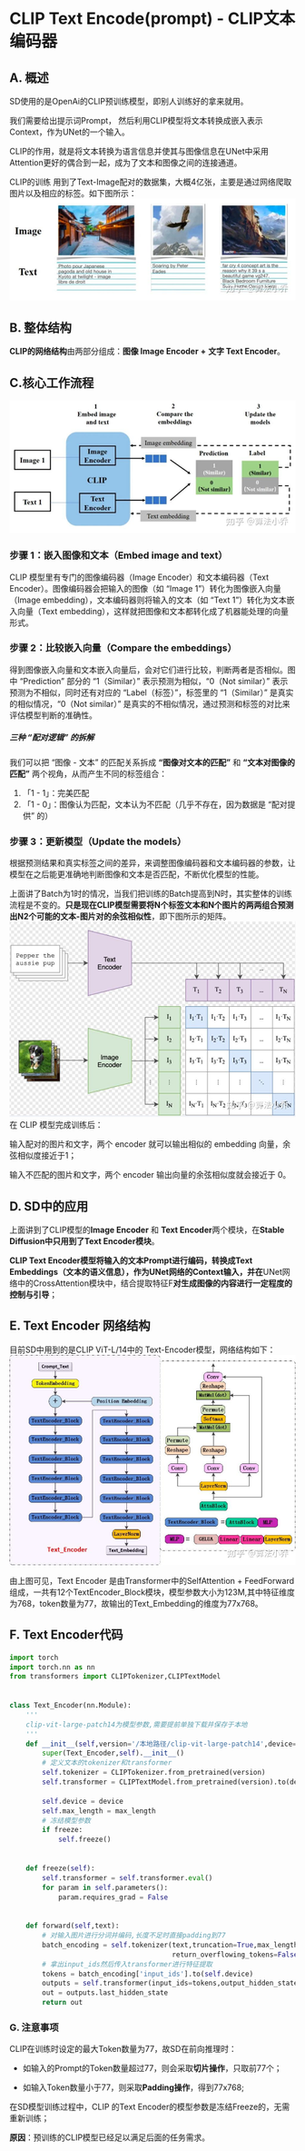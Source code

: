 # CLIP Text Encode(prompt) - CLIP文本编码器

## A. 概述
SD使用的是OpenAi的CLIP预训练模型，即别人训练好的拿来就用。

我们需要给出提示词Prompt， 然后利用CLIP模型将文本转换成嵌入表示Context，作为UNet的一个输入。

CLIP的作用，就是将文本转换为语言信息并使其与图像信息在UNet中采用Attention更好的偶合到一起，成为了文本和图像之间的连接通道。

CLIP的训练 用到了Text-Image配对的数据集，大概4亿张，主要是通过网络爬取图片以及相应的标签。如下图所示：
![image.png](https://raw.githubusercontent.com/lishiyu2006/picgo/main/cdning/202510051655198.png)

## **B. 整体结构**

**CLIP的网络结构**由两部分组成：**图像 Image Encoder** **+** **文字 Text Encoder**。
## C.核心工作流程
![image.png](https://raw.githubusercontent.com/lishiyu2006/picgo/main/cdning/202510051631035.png)

### 步骤 1：嵌入图像和文本（Embed image and text）

CLIP 模型里有专门的图像编码器（Image Encoder）和文本编码器（Text Encoder）。图像编码器会把输入的图像（如 “Image 1”）转化为图像嵌入向量（Image embedding），文本编码器则将输入的文本（如 “Text 1”）转化为文本嵌入向量（Text embedding），这样就把图像和文本都转化成了机器能处理的向量形式。

### 步骤 2：比较嵌入向量（Compare the embeddings）

得到图像嵌入向量和文本嵌入向量后，会对它们进行比较，判断两者是否相似。图中 “Prediction” 部分的 “1（Similar）” 表示预测为相似，“0（Not similar）” 表示预测为不相似，同时还有对应的 “Label（标签）”，标签里的 “1（Similar）” 是真实的相似情况，“0（Not similar）” 是真实的不相似情况，通过预测和标签的对比来评估模型判断的准确性。
##### 三种 “配对逻辑” 的拆解

我们可以把 “图像 - 文本” 的匹配关系拆成 **“图像对文本的匹配”** 和 **“文本对图像的匹配”** 两个视角，从而产生不同的标签组合：
1. 「1 - 1」：完美匹配
2. 「1 - 0」：图像认为匹配，文本认为不匹配（几乎不存在，因为数据是 “配对提供” 的）
### 步骤 3：更新模型（Update the models）

根据预测结果和真实标签之间的差异，来调整图像编码器和文本编码器的参数，让模型在之后能更准确地判断图像和文本是否匹配，不断优化模型的性能。

上面讲了Batch为1时的情况，当我们把训练的Batch提高到N时，其实整体的训练流程是不变的。**只是现在CLIP模型需要将N个标签文本和N个图片的两两组合预测出N2个可能的文本-图片对的余弦相似性**，即下图所示的矩阵。
![image.png](https://raw.githubusercontent.com/lishiyu2006/picgo/main/cdning/202510051643204.png)
在 CLIP 模型完成训练后：

输入配对的图片和文字，两个 encoder 就可以输出相似的 embedding 向量，余弦相似度接近于1；

输入不匹配的图片和文字，两个 encoder 输出向量的余弦相似度就会接近于 0。

## **D. SD中的应用**

上面讲到了CLIP模型的**Image Encoder** 和 **Text Encoder**两个模块，在**Stable Diffusion中只用到了Text Encoder模块**。

**CLIP Text Encoder模型将输入的文本Prompt进行编码，转换成Text Embeddings（文本的语义信息），作为UNet网络的Context输入，并在**UNet网络中的CrossAttention模块中，结合提取特征F**对生成图像的内容进行一定程度的控制与引导**；
## **E. Text Encoder 网络结构**

目前SD中用到的是CLIP ViT-L/14中的 Text-Encoder模型，网络结构如下：
![image.png](https://raw.githubusercontent.com/lishiyu2006/picgo/main/cdning/202510051705948.png)

由上图可见，Text Encoder 是由Transformer中的SelfAttention + FeedForward组成，一共有12个TextEncoder_Block模块，模型参数大小为123M,其中特征维度为768，token数量为77，故输出的Text_Embedding的维度为77x768。
## **F. Text Encoder代码**
```python
import torch 
import torch.nn as nn             
from transformers import CLIPTokenizer,CLIPTextModel


class Text_Encoder(nn.Module):
    '''
    clip-vit-large-patch14为模型参数,需要提前单独下载并保存于本地
    '''
    def __init__(self,version='/本地路径/clip-vit-large-patch14',device='cuda',max_length=77,freeze=True):
        super(Text_Encoder,self).__init__()
        # 定义文本的tokenizer和transformer
        self.tokenizer = CLIPTokenizer.from_pretrained(version)
        self.transformer = CLIPTextModel.from_pretrained(version).to(device)
        
        self.device = device 
        self.max_length = max_length
        # 冻结模型参数
        if freeze:
            self.freeze()
            
    
    def freeze(self):
        self.transformer = self.transformer.eval()
        for param in self.parameters():
            param.requires_grad = False                      
            
            
    def forward(self,text):
        # 对输入图片进行分词并编码,长度不足时直接padding到77
        batch_encoding = self.tokenizer(text,truncation=True,max_length=self.max_length,return_length=True,
                                        return_overflowing_tokens=False,padding='max_length',return_tensors='pt')
        # 拿出input_ids然后传入transformer进行特征提取
        tokens = batch_encoding['input_ids'].to(self.device)
        outputs = self.transformer(input_ids=tokens,output_hidden_states=False)
        out = outputs.last_hidden_state
        return out 
```

### **G. 注意事项**

CLIP在训练时设定的最大Token数量为77，故SD在前向推理时：

- 如输入的Prompt的Token数量超过77，则会采取**切片操作**，只取前77个；  
    
- 如输入Token数量小于77，则采取**Padding操作**，得到77x768;

在SD模型训练过程中，CLIP 的Text Encoder的模型参数是冻结Freeze的，无需重新训练；

**原因**：预训练的CLIP模型已经足以满足后面的任务需求。